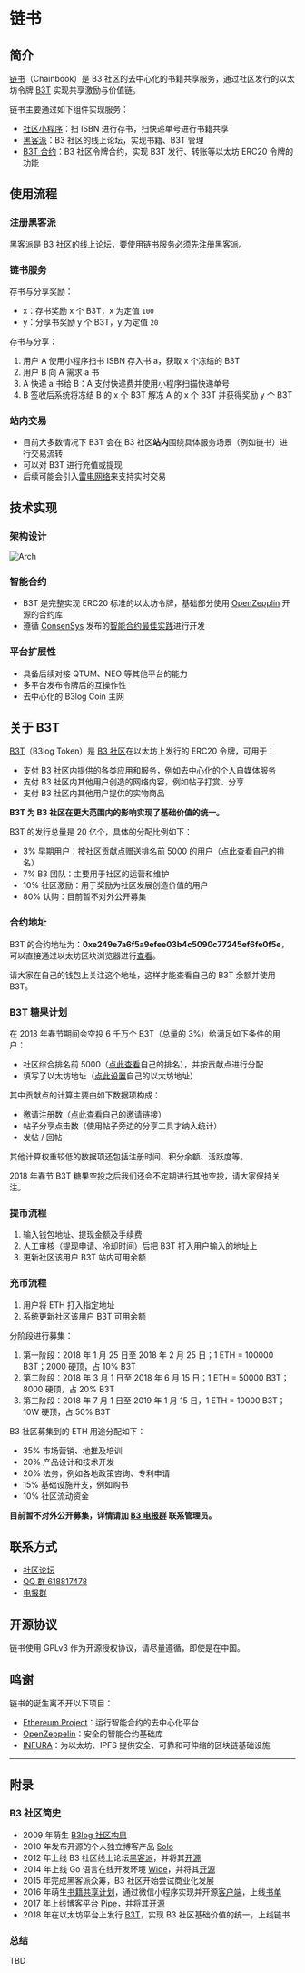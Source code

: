 # 链书

## 简介

[链书](https://github.com/b3log/chainbook)（Chainbook）是 B3 社区的去中心化的书籍共享服务，通过社区发行的以太坊令牌 [B3T](https://etherscan.io/address/0xe249e7a6f5a9efee03b4c5090c77245ef6fe0f5e) 实现共享激励与价值链。

链书主要通过如下组件实现服务：

* [社区小程序](https://github.com/b3log/symphony-weapp)：扫 ISBN 进行存书，扫快递单号进行书籍共享
* [黑客派](https://hacpai.com)：B3 社区的线上论坛，实现书籍、B3T 管理
* [B3T 合约](https://etherscan.io/token/0xe249e7a6f5a9efee03b4c5090c77245ef6fe0f5e)：B3 社区令牌合约，实现 B3T 发行、转账等以太坊 ERC20 令牌的功能

## 使用流程

### 注册黑客派

[黑客派](https://hacpai.com)是 B3 社区的线上论坛，要使用链书服务必须先注册黑客派。

### 链书服务

存书与分享奖励：

* x：存书奖励 x 个 B3T，x 为定值 `100`
* y：分享书奖励 y 个 B3T，y 为定值 `20`

存书与分享：

1. 用户 A 使用小程序扫书 ISBN 存入书 a，获取 x 个冻结的 B3T
2. 用户 B 向 A 需求 a 书
3. A 快递 a 书给 B：A 支付快递费并使用小程序扫描快递单号
4. B 签收后系统将冻结 B 的 x 个 B3T 解冻 A 的 x 个 B3T 并获得奖励 y 个 B3T

### 站内交易

* 目前大多数情况下 B3T 会在 B3 社区**站内**围绕具体服务场景（例如链书）进行交易流转
* 可以对 B3T 进行充值或提现
* 后续可能会引入[雷电网络](https://raiden.network)来支持实时交易

## 技术实现

### 架构设计

![Arch](https://user-images.githubusercontent.com/873584/35210948-37f3f3d6-ff8f-11e7-916c-fc754841c870.png)

### 智能合约

* B3T 是完整实现 ERC20 标准的以太坊令牌，基础部分使用 [OpenZepplin](https://openzeppelin.org) 开源的合约库
* 遵循 [ConsenSys](https://consensys.net) 发布的[智能合约最佳实践](https://github.com/ConsenSys/smart-contract-best-practices)进行开发

### 平台扩展性

* 具备后续对接 QTUM、NEO 等其他平台的能力
* 多平台发布令牌后的互操作性
* 去中心化的 B3log Coin 主网  

## 关于 B3T

[B3T](https://etherscan.io/token/0xe249e7a6f5a9efee03b4c5090c77245ef6fe0f5e)（B3log Token）是 [B3 社区](https://github.com/b3log)在以太坊上发行的 ERC20 令牌，可用于：

* 支付 B3 社区内提供的各类应用和服务，例如去中心化的个人自媒体服务
* 支付 B3 社区内其他用户创造的网络内容，例如帖子打赏、分享
* 支付 B3 社区内其他用户提供的实物商品

**B3T 为 B3 社区在更大范围内的影响实现了基础价值的统一。**

B3T 的发行总量是 20 亿个，具体的分配比例如下：

* 3% 早期用户：按社区贡献点赠送排名前 5000 的用户（[点此查看](https://hacpai.com/settings)自己的排名）
* 7% B3 团队：主要用于社区的运营和维护
* 10% 社区激励：用于奖励为社区发展创造价值的用户
* 80% 认购：目前暂不对外公开募集

### 合约地址

B3T 的合约地址为：**0xe249e7a6f5a9efee03b4c5090c77245ef6fe0f5e**，可以直接通过以太坊区块浏览器进行[查看](https://etherscan.io/token/0xe249e7a6f5a9efee03b4c5090c77245ef6fe0f5e)。

请大家在自己的钱包上关注这个地址，这样才能查看自己的 B3T 余额并使用 B3T。

### B3T 糖果计划

在 2018 年春节期间会空投 6 千万个 B3T（总量的 3%）给满足如下条件的用户：

* 社区综合排名前 5000（[点此查看](https://hacpai.com/settings)自己的排名），并按贡献点进行分配
* 填写了以太坊地址（[点此设置](https://hacpai.com/settings/wallet)自己的以太坊地址）

其中贡献点的计算主要由如下数据项构成：

* 邀请注册数（[点此查看](https://hacpai.com/settings/invite)自己的邀请链接）
* 帖子分享点击数（使用帖子旁边的分享工具才纳入统计）
* 发帖 / 回帖

其他计算权重较低的数据项还包括注册时间、积分余额、活跃度等。

2018 年春节 B3T 糖果空投之后我们还会不定期进行其他空投，请大家保持关注。

### 提币流程

1. 输入钱包地址、提现金额及手续费
2. 人工审核（提现申请、冷却时间）后把 B3T 打入用户输入的地址上
3. 更新社区该用户 B3T 站内可用余额

### 充币流程

1. 用户将 ETH 打入指定地址
2. 系统更新社区该用户 B3T 可用余额

分阶段进行募集：

1. 第一阶段：2018 年 1 月 25 日至 2018 年 2 月 25 日；1 ETH = 100000 B3T；2000 硬顶，占 10% B3T
2. 第二阶段：2018 年 3 月 1 日至 2018 年 6 月 15 日；1 ETH = 50000 B3T；8000 硬顶，占 20% B3T
3. 第三阶段：2018 年 7 月 1 日至 2019 年 1 月 15 日，1 ETH = 10000 B3T；10W 硬顶，占 50% B3T

B3 社区募集到的 ETH 用途分配如下：

* 35% 市场营销、地推及培训 
* 20% 产品设计和技术开发
* 20% 法务，例如各地政策咨询、专利申请 
* 15% 基础设施开支，例如购书
* 10% 社区流动资金 

**目前暂不对外公开募集，详情请加 [B3 电报群](https://t.me/b3logcoin) 联系管理员。**

## 联系方式

* [社区论坛](https://hacpai.com/tag/B3T)
* [QQ 群 618817478](https://shang.qq.com/wpa/qunwpa?idkey=774db3af72d630c1ab91550763f55265e4b3e8c4b8d953dd51070561b114afef)
* [电报群](https://t.me/b3logcoin)

## 开源协议

链书使用 GPLv3 作为开源授权协议，请尽量遵循，即使是在中国。

## 鸣谢

链书的诞生离不开以下项目：

* [Ethereum Project](https://www.ethereum.org)：运行智能合约的去中心化平台
* [OpenZeppelin](https://github.com/OpenZeppelin/zeppelin-solidity)：安全的智能合约基础库
* [INFURA](https://infura.io)：为以太坊、IPFS 提供安全、可靠和可伸缩的区块链基础设施

----

## 附录

### B3 社区简史

* 2009 年萌生 [B3log 社区构思](http://88250.b3log.org/articles/2009/12/09/1260370800000.html) 
* 2010 年发布开源的个人独立博客产品 [Solo](https://github.com/b3log/solo)
* 2012 年上线 B3 社区线上论坛[黑客派](https://hacpai.com)，并将其[开源](https://github.com/b3log/symphony)
* 2014 年上线 Go 语言在线开发环境 [Wide](https://wide.b3log.org)，并将其[开源](https://github.com/b3log/wide)
* 2015 年完成黑客派众筹，B3 社区开始尝试商业化发展
* 2016 年萌生[书籍共享计划](https://hacpai.com/article/1483240295087)，通过微信小程序实现并开源[客户端](https://github.com/b3log/symphony-weapp)，上线[书单](https://hacpai.com/tag/book_share)
* 2017 年上线博客平台 [Pipe](http://pipe.b3log.org)，并将其[开源](https://github.com/b3log/pipe)
* 2018 年在以太坊平台上发行 [B3T](https://etherscan.io/token/0xe249e7a6f5a9efee03b4c5090c77245ef6fe0f5e)，实现 B3 社区基础价值的统一，上线链书

### 总结

TBD